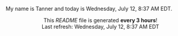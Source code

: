 My name is Tanner and today is Wednesday, July 12, 8:37 AM EDT.

<p align="center">This <i>README</i> file is generated <b>every 3 hours</b>!</br>Last refresh: Wednesday, July 12, 8:37 AM EDT<br /></p>
